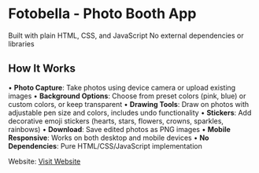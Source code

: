 # Fotobella - Photo Booth App

Built with plain HTML, CSS, and JavaScript
No external dependencies or libraries

## How It Works

• **Photo Capture**: Take photos using device camera or upload existing images
• **Background Options**: Choose from preset colors (pink, blue) or custom colors, or keep transparent
• **Drawing Tools**: Draw on photos with adjustable pen size and colors, includes undo functionality
• **Stickers**: Add decorative emoji stickers (hearts, stars, flowers, crowns, sparkles, rainbows)
• **Download**: Save edited photos as PNG images
• **Mobile Responsive**: Works on both desktop and mobile devices
• **No Dependencies**: Pure HTML/CSS/JavaScript implementation

Website: [Visit Website](https://fotobella.netlify.app/)
